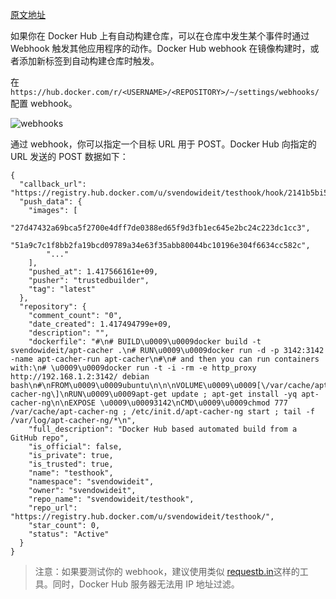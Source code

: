 [原文地址](https://docs.docker.com/docker-hub/webhooks/)

如果你在 Docker Hub 上有自动构建仓库，可以在仓库中发生某个事件时通过 Webhook 触发其他应用程序的动作。Docker Hub webhook 在镜像构建时，或者添加新标签到自动构建仓库时触发。

在 `https://hub.docker.com/r/<USERNAME>/<REPOSITORY>/~/settings/webhooks/` 配置 webhook。

![webhooks](//img-blog.csdn.net/20180320205622955?watermark/2/text/Ly9ibG9nLmNzZG4ubmV0L2tpa2FqYWNr/font/5a6L5L2T/fontsize/400/fill/I0JBQkFCMA==/dissolve/70)

通过 webhook，你可以指定一个目标 URL 用于 POST。Docker Hub 向指定的 URL 发送的 POST 数据如下：
```
{
  "callback_url": "https://registry.hub.docker.com/u/svendowideit/testhook/hook/2141b5bi5i5b02bec211i4eeih0242eg11000a/",
  "push_data": {
    "images": [
        "27d47432a69bca5f2700e4dff7de0388ed65f9d3fb1ec645e2bc24c223dc1cc3",
        "51a9c7c1f8bb2fa19bcd09789a34e63f35abb80044bc10196e304f6634cc582c",
        "..."
    ],
    "pushed_at": 1.417566161e+09,
    "pusher": "trustedbuilder",
    "tag": "latest"
  },
  "repository": {
    "comment_count": "0",
    "date_created": 1.417494799e+09,
    "description": "",
    "dockerfile": "#\n# BUILD\u0009\u0009docker build -t svendowideit/apt-cacher .\n# RUN\u0009\u0009docker run -d -p 3142:3142 -name apt-cacher-run apt-cacher\n#\n# and then you can run containers with:\n# \u0009\u0009docker run -t -i -rm -e http_proxy http://192.168.1.2:3142/ debian bash\n#\nFROM\u0009\u0009ubuntu\n\n\nVOLUME\u0009\u0009[\/var/cache/apt-cacher-ng\]\nRUN\u0009\u0009apt-get update ; apt-get install -yq apt-cacher-ng\n\nEXPOSE \u0009\u00093142\nCMD\u0009\u0009chmod 777 /var/cache/apt-cacher-ng ; /etc/init.d/apt-cacher-ng start ; tail -f /var/log/apt-cacher-ng/*\n",
    "full_description": "Docker Hub based automated build from a GitHub repo",
    "is_official": false,
    "is_private": true,
    "is_trusted": true,
    "name": "testhook",
    "namespace": "svendowideit",
    "owner": "svendowideit",
    "repo_name": "svendowideit/testhook",
    "repo_url": "https://registry.hub.docker.com/u/svendowideit/testhook/",
    "star_count": 0,
    "status": "Active"
  }
}
```
>注意：如果要测试你的 webhook，建议使用类似 [requestb.in](http://requestb.in/)这样的工具。同时，Docker Hub 服务器无法用 IP 地址过滤。

